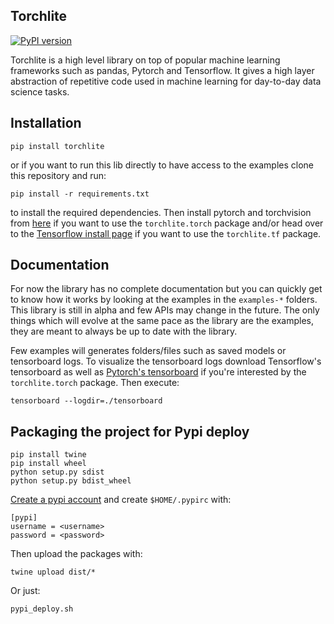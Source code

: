 ## Torchlite

[![PyPI version](https://badge.fury.io/py/torchlite.svg)](https://badge.fury.io/py/torchlite)

Torchlite is a high level library on top of popular machine learning frameworks such as
pandas, Pytorch and Tensorflow.
It gives a high layer abstraction of repetitive code used in machine learning for day-to-day data science tasks.

## Installation

```
pip install torchlite
```

or if you want to run this lib directly to have access to the examples clone this repository and run:

```
pip install -r requirements.txt
```

to install the required dependencies.
Then install pytorch and torchvision from [here](http://pytorch.org/) if you want to use the `torchlite.torch`
package and/or head over to the [Tensorflow install page](https://www.tensorflow.org/install/) if you want to
use the `torchlite.tf` package.

## Documentation

For now the library has no complete documentation but you can quickly get to know how
it works by looking at the examples in the `examples-*` folders. This library is still in
alpha and few APIs may change in the future. The only things which will evolve at the same
pace as the library are the examples, they are meant to always be up to date with
the library.

Few examples will generates folders/files such as saved models or tensorboard logs.
To visualize the tensorboard logs download Tensorflow's tensorboard as well as 
[Pytorch's tensorboard](https://github.com/lanpa/tensorboard-pytorch) if you're interested by
the `torchlite.torch` package. Then execute:
```
tensorboard --logdir=./tensorboard
```

## Packaging the project for Pypi deploy

```
pip install twine
pip install wheel
python setup.py sdist
python setup.py bdist_wheel
```

[Create a pypi account](https://packaging.python.org/tutorials/distributing-packages/#id76) and create `$HOME/.pypirc` with:
```
[pypi]
username = <username>
password = <password>
```

Then upload the packages with:
```
twine upload dist/*
```

Or just:
```
pypi_deploy.sh
```

